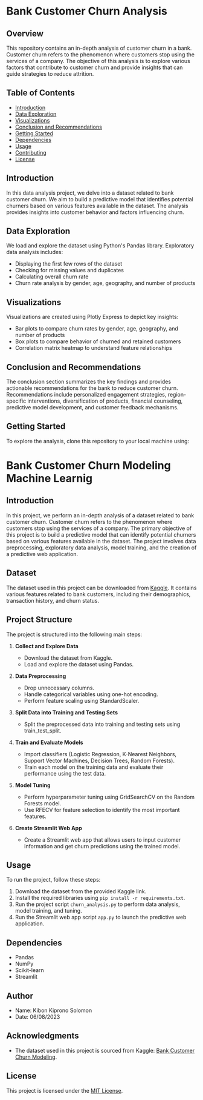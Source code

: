# Bank Customer Churn Analysis

## Overview

This repository contains an in-depth analysis of customer churn in a bank. Customer churn refers to the phenomenon where customers stop using the services of a company. The objective of this analysis is to explore various factors that contribute to customer churn and provide insights that can guide strategies to reduce attrition.

## Table of Contents

- [Introduction](#introduction)
- [Data Exploration](#data-exploration)
- [Visualizations](#visualizations)
- [Conclusion and Recommendations](#conclusion-and-recommendations)
- [Getting Started](#getting-started)
- [Dependencies](#dependencies)
- [Usage](#usage)
- [Contributing](#contributing)
- [License](#license)

## Introduction

In this data analysis project, we delve into a dataset related to bank customer churn. We aim to build a predictive model that identifies potential churners based on various features available in the dataset. The analysis provides insights into customer behavior and factors influencing churn.

## Data Exploration

We load and explore the dataset using Python's Pandas library. Exploratory data analysis includes:
- Displaying the first few rows of the dataset
- Checking for missing values and duplicates
- Calculating overall churn rate
- Churn rate analysis by gender, age, geography, and number of products

## Visualizations

Visualizations are created using Plotly Express to depict key insights:
- Bar plots to compare churn rates by gender, age, geography, and number of products
- Box plots to compare behavior of churned and retained customers
- Correlation matrix heatmap to understand feature relationships

## Conclusion and Recommendations

The conclusion section summarizes the key findings and provides actionable recommendations for the bank to reduce customer churn. Recommendations include personalized engagement strategies, region-specific interventions, diversification of products, financial counseling, predictive model development, and customer feedback mechanisms.

## Getting Started

To explore the analysis, clone this repository to your local machine using:

# Bank Customer Churn Modeling Machine Learnig

## Introduction
In this project, we perform an in-depth analysis of a dataset related to bank customer churn. Customer churn refers to the phenomenon where customers stop using the services of a company. The primary objective of this project is to build a predictive model that can identify potential churners based on various features available in the dataset. The project involves data preprocessing, exploratory data analysis, model training, and the creation of a predictive web application.

## Dataset
The dataset used in this project can be downloaded from [Kaggle](https://www.kaggle.com/barelydedicated/bank-customer-churn-modeling). It contains various features related to bank customers, including their demographics, transaction history, and churn status.

## Project Structure
The project is structured into the following main steps:

1. **Collect and Explore Data**
   - Download the dataset from Kaggle.
   - Load and explore the dataset using Pandas.
   
2. **Data Preprocessing**
   - Drop unnecessary columns.
   - Handle categorical variables using one-hot encoding.
   - Perform feature scaling using StandardScaler.

3. **Split Data into Training and Testing Sets**
   - Split the preprocessed data into training and testing sets using train_test_split.

4. **Train and Evaluate Models**
   - Import classifiers (Logistic Regression, K-Nearest Neighbors, Support Vector Machines, Decision Trees, Random Forests).
   - Train each model on the training data and evaluate their performance using the test data.

5. **Model Tuning**
   - Perform hyperparameter tuning using GridSearchCV on the Random Forests model.
   - Use RFECV for feature selection to identify the most important features.

6. **Create Streamlit Web App**
   - Create a Streamlit web app that allows users to input customer information and get churn predictions using the trained model.

## Usage
To run the project, follow these steps:

1. Download the dataset from the provided Kaggle link.
2. Install the required libraries using `pip install -r requirements.txt`.
3. Run the project script `churn_analysis.py` to perform data analysis, model training, and tuning.
4. Run the Streamlit web app script `app.py` to launch the predictive web application.

## Dependencies
- Pandas
- NumPy
- Scikit-learn
- Streamlit

## Author
- Name: Kibon Kiprono Solomon
- Date: 06/08/2023

## Acknowledgments
- The dataset used in this project is sourced from Kaggle: [Bank Customer Churn Modeling](https://www.kaggle.com/barelydedicated/bank-customer-churn-modeling).

## License
This project is licensed under the [MIT License](LICENSE).
